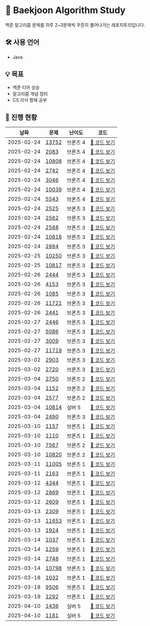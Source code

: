 # 🚀 Baekjoon Algorithm Study
백준 알고리즘 문제를 하루 2~3문제씩 꾸준히 풀어나가는 레포지토리입니다.

## 🛠 사용 언어  
- Java  

## 💡 목표  
- 백준 티어 상승  
- 알고리즘 개념 정리  
- CS 지식 함께 공부  

## 📌 진행 현황
| 날짜 | 문제 | 난이도 | 코드 |
|------|------|-------|------|
| 2025-02-24 | [13752](https://www.acmicpc.net/problem/13752) | 브론즈 4 | [🔗 코드 보기](https://github.com/kangho1870/algorithm/blob/main/BOJ/src/bronze4/Day0224/BOJ13752.java) |
| 2025-02-24 | [2083](https://www.acmicpc.net/problem/2083) | 브론즈 4 | [🔗 코드 보기](https://github.com/kangho1870/algorithm/blob/main/BOJ/src/bronze4/Day0224/BOJ2083.java) |
| 2025-02-24 | [10808](https://www.acmicpc.net/problem/10808) | 브론즈 4 | [🔗 코드 보기](https://github.com/kangho1870/algorithm/blob/main/BOJ/src/bronze4/Day0224/BOJ10808.java) |
| 2025-02-24 | [2742](https://www.acmicpc.net/problem/2742) | 브론즈 4 | [🔗 코드 보기](https://github.com/kangho1870/algorithm/blob/main/BOJ/src/bronze4/Day0224/BOJ2742.java) |
| 2025-02-24 | [3046](https://www.acmicpc.net/problem/3046) | 브론즈 4 | [🔗 코드 보기](https://github.com/kangho1870/algorithm/blob/main/BOJ/src/bronze4/Day0224/BOJ3046.java) |
| 2025-02-24 | [10039](https://www.acmicpc.net/problem/10039) | 브론즈 4 | [🔗 코드 보기](https://github.com/kangho1870/algorithm/blob/main/BOJ/src/bronze4/Day0224/BOJ10039.java) |
| 2025-02-24 | [5543](https://www.acmicpc.net/problem/5543) | 브론즈 4 | [🔗 코드 보기](https://github.com/kangho1870/algorithm/blob/main/BOJ/src/bronze4/Day0224/BOJ5543.java) |
| 2025-02-24 | [2525](https://www.acmicpc.net/problem/2525) | 브론즈 3 | [🔗 코드 보기](https://github.com/kangho1870/algorithm/blob/main/BOJ/src/bronze3/Day0224/BOJ2525.java) |
| 2025-02-24 | [2562](https://www.acmicpc.net/problem/2562) | 브론즈 3 | [🔗 코드 보기](https://github.com/kangho1870/algorithm/blob/main/BOJ/src/bronze3/Day0224/BOJ2562.java) |
| 2025-02-24 | [2588](https://www.acmicpc.net/problem/2588) | 브론즈 3 | [🔗 코드 보기](https://github.com/kangho1870/algorithm/blob/main/BOJ/src/bronze3/Day0224/BOJ2588.java) |
| 2025-02-24 | [10818](https://www.acmicpc.net/problem/10818) | 브론즈 3 | [🔗 코드 보기](https://github.com/kangho1870/algorithm/blob/main/BOJ/src/bronze3/Day0224/BOJ10818.java) |
| 2025-02-24 | [2884](https://www.acmicpc.net/problem/2884) | 브론즈 3 | [🔗 코드 보기](https://github.com/kangho1870/algorithm/blob/main/BOJ/src/bronze3/Day0224/BOJ2884.java) |
| 2025-02-25 | [10250](https://www.acmicpc.net/problem/10250) | 브론즈 3 | [🔗 코드 보기](https://github.com/kangho1870/algorithm/blob/main/BOJ/src/bronze3/Day0225/BOJ10250.java) |
| 2025-02-25 | [10817](https://www.acmicpc.net/problem/10817) | 브론즈 3 | [🔗 코드 보기](https://github.com/kangho1870/algorithm/blob/main/BOJ/src/bronze3/Day0225/BOJ10817.java) |
| 2025-02-26 | [2444](https://www.acmicpc.net/problem/2444) | 브론즈 3 | [🔗 코드 보기](https://github.com/kangho1870/algorithm/blob/main/BOJ/src/bronze3/Day0226/BOJ2444.java) |
| 2025-02-26 | [4153](https://www.acmicpc.net/problem/4153) | 브론즈 3 | [🔗 코드 보기](https://github.com/kangho1870/algorithm/blob/main/BOJ/src/bronze3/Day0226/BOJ4153.java) |
| 2025-02-26 | [1085](https://www.acmicpc.net/problem/1085) | 브론즈 3 | [🔗 코드 보기](https://github.com/kangho1870/algorithm/blob/main/BOJ/src/bronze3/Day0226/BOJ1085.java) |
| 2025-02-26 | [11721](https://www.acmicpc.net/problem/11721) | 브론즈 3 | [🔗 코드 보기](https://github.com/kangho1870/algorithm/blob/main/BOJ/src/bronze3/Day0226/BOJ11721.java) |
| 2025-02-26 | [2441](https://www.acmicpc.net/problem/2441) | 브론즈 3 | [🔗 코드 보기](https://github.com/kangho1870/algorithm/blob/main/BOJ/src/bronze3/Day0226/BOJ2441.java) |
| 2025-02-27 | [2446](https://www.acmicpc.net/problem/2446) | 브론즈 3 | [🔗 코드 보기](https://github.com/kangho1870/algorithm/blob/main/BOJ/src/bronze3/Day0227/BOJ2446.java) |
| 2025-02-27 | [5086](https://www.acmicpc.net/problem/5086) | 브론즈 3 | [🔗 코드 보기](https://github.com/kangho1870/algorithm/blob/main/BOJ/src/bronze3/Day0227/BOJ5086.java) |
| 2025-02-27 | [3009](https://www.acmicpc.net/problem/3009) | 브론즈 3 | [🔗 코드 보기](https://github.com/kangho1870/algorithm/blob/main/BOJ/src/bronze3/Day0227/BOJ3009.java) |
| 2025-02-27 | [11719](https://www.acmicpc.net/problem/11719) | 브론즈 3 | [🔗 코드 보기](https://github.com/kangho1870/algorithm/blob/main/BOJ/src/bronze3/Day0227/BOJ11719.java) |
| 2025-03-02 | [2903](https://www.acmicpc.net/problem/2903) | 브론즈 3 | [🔗 코드 보기](https://github.com/kangho1870/algorithm/blob/main/BOJ/src/bronze3/Day0302/BOJ2903.java) |
| 2025-03-02 | [2720](https://www.acmicpc.net/problem/2720) | 브론즈 3 | [🔗 코드 보기](https://github.com/kangho1870/algorithm/blob/main/BOJ/src/bronze3/Day0302/BOJ2720.java) |
| 2025-03-04 | [2750](https://www.acmicpc.net/problem/2750) | 브론즈 2 | [🔗 코드 보기](https://github.com/kangho1870/algorithm/blob/main/BOJ/src/bronze2/Day0304/BOJ2750.java) |
| 2025-03-04 | [1152](https://www.acmicpc.net/problem/1152) | 브론즈 2 | [🔗 코드 보기](https://github.com/kangho1870/algorithm/blob/main/BOJ/src/bronze2/Day0304/BOJ1152.java) |
| 2025-03-04 | [2577](https://www.acmicpc.net/problem/2577) | 브론즈 2 | [🔗 코드 보기](https://github.com/kangho1870/algorithm/blob/main/BOJ/src/bronze2/Day0304/BOJ2577.java) |
| 2025-03-04 | [10814](https://www.acmicpc.net/problem/10814) | 실버 5 | [🔗 코드 보기](https://github.com/kangho1870/algorithm/blob/main/BOJ/src/silver5/Day0304/BOJ10814.java) |
| 2025-03-04 | [2490](https://www.acmicpc.net/problem/2490) | 브론즈 3 | [🔗 코드 보기](https://github.com/kangho1870/algorithm/blob/main/BOJ/src/bronze3/Day0304/BOJ2490.java) |
| 2025-03-10 | [1157](https://www.acmicpc.net/problem/1157) | 브론즈 1 | [🔗 코드 보기](https://github.com/kangho1870/algorithm/blob/main/BOJ/src/bronze1/Day0310/BOJ1157.java) |
| 2025-03-10 | [1110](https://www.acmicpc.net/problem/1110) | 브론즈 1 | [🔗 코드 보기](https://github.com/kangho1870/algorithm/blob/main/BOJ/src/bronze1/Day0310/BOJ1110.java) |
| 2025-03-10 | [7567](https://www.acmicpc.net/problem/7567) | 브론즈 2 | [🔗 코드 보기](https://github.com/kangho1870/algorithm/blob/main/BOJ/src/bronze2/Day0310/BOJ7567.java) |
| 2025-03-10 | [10820](https://www.acmicpc.net/problem/10820) | 브론즈 2 | [🔗 코드 보기](https://github.com/kangho1870/algorithm/blob/main/BOJ/src/bronze2/Day0310/BOJ10820.java) |
| 2025-03-11 | [11005](https://www.acmicpc.net/problem/11005) | 브론즈 1 | [🔗 코드 보기](https://github.com/kangho1870/algorithm/blob/main/BOJ/src/bronze1/Day0311/BOJ11005.java) |
| 2025-03-11 | [2163](https://www.acmicpc.net/problem/2163) | 브론즈 1 | [🔗 코드 보기](https://github.com/kangho1870/algorithm/blob/main/BOJ/src/bronze1/Day0311/BOJ2163.java) |
| 2025-03-12 | [4344](https://www.acmicpc.net/problem/4344) | 브론즈 1 | [🔗 코드 보기](https://github.com/kangho1870/algorithm/blob/main/BOJ/src/bronze1/Day0312/BOJ4344.java) |
| 2025-03-12 | [2869](https://www.acmicpc.net/problem/2869) | 브론즈 1 | [🔗 코드 보기](https://github.com/kangho1870/algorithm/blob/main/BOJ/src/bronze1/Day0312/BOJ2869.java) |
| 2025-03-12 | [2609](https://www.acmicpc.net/problem/2609) | 브론즈 1 | [🔗 코드 보기](https://github.com/kangho1870/algorithm/blob/main/BOJ/src/bronze1/Day0312/BOJ2609.java) |
| 2025-03-13 | [2309](https://www.acmicpc.net/problem/2309) | 브론즈 1 | [🔗 코드 보기](https://github.com/kangho1870/algorithm/blob/main/BOJ/src/bronze1/Day0313/BOJ2309.java) |
| 2025-03-13 | [11653](https://www.acmicpc.net/problem/11653) | 브론즈 1 | [🔗 코드 보기](https://github.com/kangho1870/algorithm/blob/main/BOJ/src/bronze1/Day0313/BOJ11653.java) |
| 2025-03-13 | [1924](https://www.acmicpc.net/problem/1924) | 브론즈 1 | [🔗 코드 보기](https://github.com/kangho1870/algorithm/blob/main/BOJ/src/bronze1/Day0313/BOJ1924.java) |
| 2025-03-14 | [1037](https://www.acmicpc.net/problem/1037) | 브론즈 1 | [🔗 코드 보기](https://github.com/kangho1870/algorithm/blob/main/BOJ/src/bronze1/Day0314/BOJ1037.java) |
| 2025-03-14 | [1259](https://www.acmicpc.net/problem/1259) | 브론즈 1 | [🔗 코드 보기](https://github.com/kangho1870/algorithm/blob/main/BOJ/src/bronze1/Day0314/BOJ1259.java) |
| 2025-03-14 | [2748](https://www.acmicpc.net/problem/2748) | 브론즈 1 | [🔗 코드 보기](https://github.com/kangho1870/algorithm/blob/main/BOJ/src/bronze1/Day0314/BOJ2748.java) |
| 2025-03-14 | [10798](https://www.acmicpc.net/problem/10798) | 브론즈 1 | [🔗 코드 보기](https://github.com/kangho1870/algorithm/blob/main/BOJ/src/bronze1/Day0314/BOJ10798.java) |
| 2025-03-18 | [1032](https://www.acmicpc.net/problem/1032) | 브론즈 1 | [🔗 코드 보기](https://github.com/kangho1870/algorithm/blob/main/BOJ/src/bronze1/Day0318/BOJ1032.java) |
| 2025-03-18 | [9506](https://www.acmicpc.net/problem/9506) | 브론즈 1 | [🔗 코드 보기](https://github.com/kangho1870/algorithm/blob/main/BOJ/src/bronze1/Day0318/BOJ9506.java) |
| 2025-03-19 | [1292](https://www.acmicpc.net/problem/1292) | 브론즈 1 | [🔗 코드 보기](https://github.com/kangho1870/algorithm/blob/main/BOJ/src/bronze1/Day0319/BOJ1292.java) |
| 2025-04-10 | [1436](https://www.acmicpc.net/problem/1436) | 실버 5 | [🔗 코드 보기](https://github.com/kangho1870/algorithm/blob/main/BOJ/src/silver5/Day0410/BOJ1436.java) |
| 2025-04-10 | [1181](https://www.acmicpc.net/problem/1181) | 실버 5 | [🔗 코드 보기](https://github.com/kangho1870/algorithm/blob/main/BOJ/src/silver5/Day0410/BOJ1181.java) |